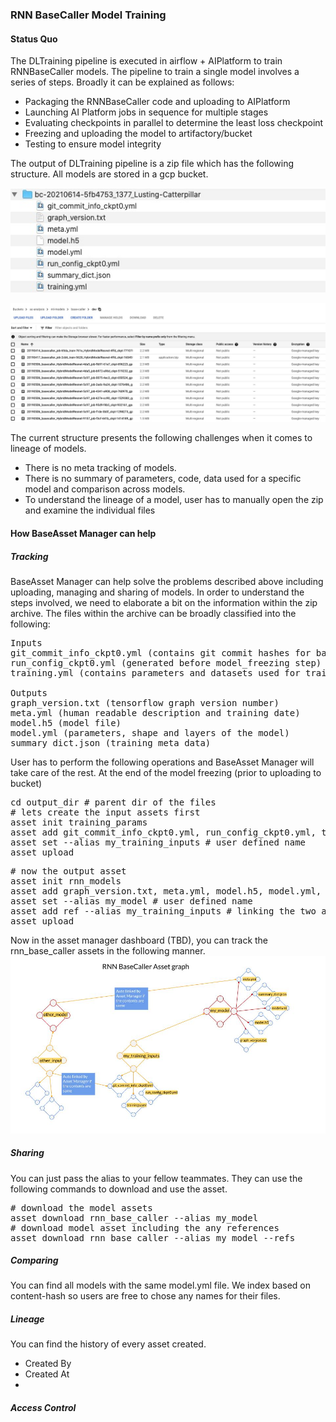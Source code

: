 ### RNN BaseCaller Model Training
#### Status Quo
The DLTraining pipeline is executed in airflow + AIPlatform to train RNNBaseCaller models. The pipeline
to train a single model involves a series of steps. Broadly it can be explained as follows:

* Packaging the RNNBaseCaller code and uploading to AIPlatform
* Launching AI Platform jobs in sequence for multiple stages
* Evaluating checkpoints in parallel to determine the least loss checkpoint
* Freezing and uploading the model to artifactory/bucket
* Testing to ensure model integrity

The output of DLTraining pipeline is a zip file which has the following structure. All models are stored in a gcp bucket.

![model-zip](imgs/dl_training_model_example.jpg)

![bucket-zips](imgs/models_in_bucket_example.jpg)

The current structure presents the following challenges when it comes to lineage of models.

* There is no meta tracking of models.
* There is no summary of parameters, code, data used for a specific model and comparison across models.
* To understand the lineage of a model, user has to manually open the zip and examine the individual files 

#### How BaseAsset Manager can help
##### Tracking
BaseAsset Manager can help solve the problems described above including uploading, managing and sharing of models.
In order to understand the steps involved, we need to elaborate a bit on the information within the zip archive.
The files within the archive can be broadly classified into the following:

<pre class="code">
Inputs
git_commit_info_ckpt0.yml (contains git commit hashes for base_caller repo)
run_config_ckpt0.yml (generated before model_freezing step)
training.yml (contains parameters and datasets used for training)

Outputs
graph_version.txt (tensorflow graph version number)
meta.yml (human readable description and training date)
model.h5 (model file)
model.yml (parameters, shape and layers of the model) 
summary_dict.json (training meta data)
</pre>

User has to perform the following operations and BaseAsset Manager will take care of the rest. At the end of the model freezing (prior to uploading to bucket)
<pre class="code">
cd output_dir # parent dir of the files
# lets create the input assets first
asset init training_params
asset add git_commit_info_ckpt0.yml, run_config_ckpt0.yml, training.yml
asset set --alias my_training_inputs # user defined name
asset upload
</pre>
<pre class="code">
# now the output asset
asset init rnn_models
asset add graph_version.txt, meta.yml, model.h5, model.yml, summary_dict.json
asset set --alias my_model # user defined name
asset add ref --alias my_training_inputs # linking the two assets
asset upload
</pre>

Now in the asset manager dashboard (TBD), you can track the rnn_base_caller assets in the following manner.
![asset-graph](imgs/base_caller_asset_graph_example.jpg)

##### Sharing
You can just pass the alias to your fellow teammates. They can use the following commands to download and use the asset.
<pre class="code">
# download the model assets
asset download rnn_base_caller --alias my_model
# download model asset including the any references
asset download rnn_base_caller --alias my_model --refs
</pre>


##### Comparing
You can find all models with the same model.yml file. We index based on content-hash so users are free to chose any names
for their files.


##### Lineage
You can find the history of every asset created.

* Created By
* Created At
* 

##### Access Control
